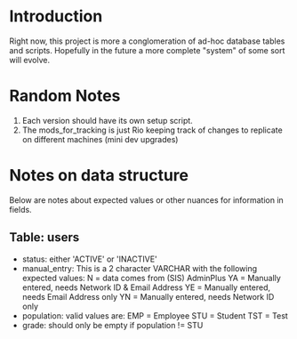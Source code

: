# Introduction
Right now, this project is more a conglomeration of ad-hoc database tables and
scripts.  Hopefully in the future a more complete "system" of some sort will
evolve.  

# Random Notes
1. Each version should have its own setup script.
2. The mods_for_tracking is just Rio keeping track of changes to replicate on different machines (mini dev upgrades)

# Notes on data structure
Below are notes about expected values or other nuances for information in fields.

## Table: users
* status: either 'ACTIVE' or 'INACTIVE'
* manual_entry: This is a 2 character VARCHAR with the following expected values:
    N  = data comes from (SIS) AdminPlus
    YA = Manually entered, needs Network ID & Email Address
    YE = Manually entered, needs Email Address only
    YN = Manually entered, needs Network ID only
* population:  valid values are:
    EMP = Employee
    STU = Student
    TST = Test
* grade:  should only be empty if population != STU
